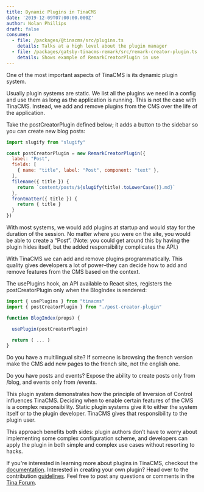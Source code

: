 ```yaml
---
title: Dynamic Plugins in TinaCMS
date: '2019-12-09T07:00:00.000Z'
author: Nolan Phillips
draft: false
consumes:
  - file: /packages/@tinacms/src/plugins.ts
    details: Talks at a high level about the plugin manager
  - file: /packages/gatsby-tinacms-remark/src/remark-creator-plugin.ts
    details: Shows example of RemarkCreatorPlugin in use
---
```


One of the most important aspects of TinaCMS is its dynamic plugin system.

Usually plugin systems are static. We list all the plugins we need in a config and use them as long as the application is running. This is not the case with TinaCMS. Instead, we add and remove plugins from the CMS over the life of the application.

Take the postCreatorPlugin defined below; it adds a button to the sidebar so you can create new blog posts:

```js
import slugify from "slugify"

const postCreatorPlugin = new RemarkCreatorPlugin({
  label: "Post",
  fields: [
    { name: "title", label: "Post", component: "text" },
  ],
  filename({ title }) {
    return `content/posts/${slugify(title).toLowerCase()}.md}`
  },
  frontmatter({ title }) {
    return { title }
  }
})
```

With most systems, we would add plugins at startup and would stay for the duration of the session. No matter where you were on the site, you would be able to create a “Post”. (Note: you could get around this by having the plugin hides itself, but the added responsibility complicates the API.)

With TinaCMS we can add and remove plugins programmatically. This quality gives developers a lot of power–they can decide how to add and remove features from the CMS based on the context.

The usePlugins hook, an API available to React sites, registers the postCreatorPlugin only when the BlogIndex is rendered:

```js
import { usePlugins } from "tinacms"
import { postCreatorPlugin } from "./post-creator-plugin"

function BlogIndex(props) {

  usePlugin(postCreatorPlugin)

  return ( ... )
}
```

Do you have a multilingual site? If someone is browsing the french version make the CMS add new pages to the french site, not the english one.

Do you have posts and events? Expose the ability to create posts only from /blog, and events only from /events.

This plugin system demonstrates how the principle of Inversion of Control influences TinaCMS. Deciding when to enable certain features of the CMS is a complex responsibility. Static plugin systems give it to either the system itself or to the plugin developer. TinaCMS gives that responsibility to the plugin user.

This approach benefits both sides: plugin authors don’t have to worry about implementing some complex configuration scheme, and developers can apply the plugin in both simple and complex use cases without resorting to hacks.

If you're interested in learning more about plugins in TinaCMS, checkout the [documentation](https://tinacms.org/docs/concepts/plugins). Interested in creating your own plugin? Head over to the contribution [guidelines](https://tinacms.org/docs/contributing/guidelines). Feel free to post any questions or comments in the [Tina Forum](https://community.tinacms.org/t/dynamic-plugins-in-tinacms/37).
